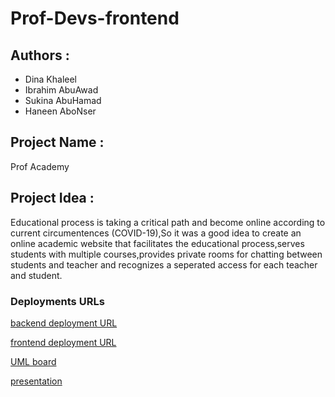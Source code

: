 # Prof-Devs-frontend

## Authors :

- Dina Khaleel
- Ibrahim AbuAwad
- Sukina AbuHamad
- Haneen AboNser

## Project Name :

Prof Academy
## Project Idea : 

Educational process is taking a critical path and become online according to current circumentences (COVID-19),So it was a good idea to create an online academic website that facilitates the educational process,serves students with multiple courses,provides private rooms for chatting between students and teacher and recognizes a seperated access for each teacher and student.

### Deployments URLs

[backend deployment URL](https://profdev-academy.herokuapp.com)

[frontend deployment URL](https://profdev-academy.netlify.app)

[UML board](https://miro.com/app/board/o9J_l4XNJLo=/)

[presentation](https://my.visme.co/view/y4mvm87z-401mid-project#s15)






















